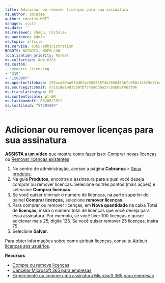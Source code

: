 ```yaml
---
title: Adicionar ou remover licenças para sua assinatura
ms.author: cmcatee
author: cmcatee-MSFT
manager: scotv
ms.date: ''
ms.reviewer: shegu, nicholak
ms.audience: Admin
ms.topic: article
ms.service: o365-administration
ROBOTS: NOINDEX, NOFOLLOW
localization_priority: Normal
ms.collection: Adm_O365
ms.custom:
- commerce_licensing
- "319"
- "1500007"
ms.openlocfilehash: 299aca30aa9fdd8fae803f3874b2600483bfc058c128f9e87e4898a69f4505c3
ms.sourcegitcommit: d71b18e1403859fbfc45ddd9a57c8ab68f4d9f96
ms.translationtype: MT
ms.contentlocale: pt-BR
ms.lasthandoff: 08/06/2021
ms.locfileid: "54501804"
---
```

# <a name="add-or-remove-licenses-for-your-subscription"></a>Adicionar ou remover licenças para sua assinatura

**ASSISTA a um vídeo** que mostra como fazer isso: [Comprar novas licenças](https://go.microsoft.com/fwlink/p/?linkid=2154857) ou [Remover licenças existentes](https://go.microsoft.com/fwlink/p/?linkid=2154938)

1. No centro de administração, acesse a página **Cobrança** > [Seus produtos](https://go.microsoft.com/fwlink/p/?linkid=842054).
2. Na guia **Produtos,** encontre a assinatura para a qual você deseja comprar ou remover licenças. Selecione os três pontos (mais ações) e selecione **Comprar licenças**.
3. Se você quiser diminuir o número de licenças, na parte superior do painel **Comprar licenças,** selecione **remover licenças**.
4. Para comprar ou remover licenças, em **Nova quantidade** na caixa Total de **licenças,** insira o número total de licenças que você deseja para essa assinatura. Por exemplo, se você tiver 100 licenças e quiser adicionar mais 25, digite 125. Se você quiser remover 25 licenças, insira 75.
5. Selecione **Salvar**.

Para obter informações sobre como atribuir licenças, consulte [Atribuir licenças aos usuários](/microsoft-365/admin/manage/assign-licenses-to-users).

**Recursos**
  
- [Compre ou remova licenças](/microsoft-365/commerce/licenses/buy-licenses)
- [Cancelar Microsoft 365 para empresas](/microsoft-365/commerce/subscriptions/cancel-your-subscription)
- [Experimente ou compre uma assinatura Microsoft 365 para empresas](/microsoft-365/commerce/try-or-buy-microsoft-365)